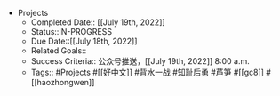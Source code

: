 - Projects
    - Completed Date:: [[July 19th, 2022]]
    - Status::IN-PROGRESS
    - Due Date::[[July 18th, 2022]]
    - Related Goals::
    - Success Criteria:: 公众号推送，[[July 19th, 2022]] 8:00 a.m.
    - Tags:: #Projects #[[好中文]] #背水一战 #知耻后勇 #芦笋 #[[gc8]] #[[haozhongwen]]
